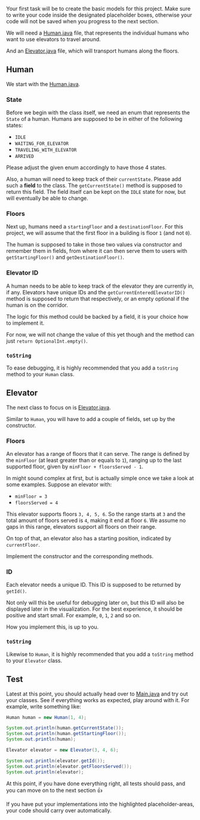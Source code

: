 Your first task will be to create the basic models for this project. Make sure to write your code inside the
designated placeholder boxes, otherwise your code will not be saved when you progress to the next section.

We will need a [Human.java](course://Course/Models/src/org/togetherjava/event/elevator/humans/Human.java)
file, that represents the individual humans who want to use elevators to travel around.

And an [Elevator.java](course://Course/Models/src/org/togetherjava/event/elevator/elevators/Elevator.java)
file, which will transport humans along the floors.

## Human

We start with the [Human.java](course://Course/Models/src/org/togetherjava/event/elevator/humans/Human.java).

### State

Before we begin with the class itself, we need an enum that represents the `State` of a human.
Humans are supposed to be in either of the following states:

* `IDLE`
* `WAITING_FOR_ELEVATOR`
* `TRAVELING_WITH_ELEVATOR`
* `ARRIVED`

Please adjust the given enum accordingly to have those 4 states.

Also, a human will need to keep track of their `currentState`.
Please add such a **field** to the class. The `getCurrentState()` method is supposed to return this field.
The field itself can be kept on the `IDLE` state for now, but will eventually be able to change.

### Floors

Next up, humans need a `startingFloor` and a `destinationFloor`.
For this project, we will assume that the first floor in a building is floor `1` (and not `0`).

The human is supposed to take in those two values via constructor and remember them in fields,
from where it can then serve them to users with `getStartingFloor()` and `getDestinationFloor()`.

### Elevator ID

A human needs to be able to keep track of the elevator they are currently in, if any.
Elevators have unique IDs and the `getCurrentEnteredElevatorID()` method is supposed to return
that respectively, or an empty optional if the human is on the corridor.

The logic for this method could be backed by a field, it is your choice how to implement it.

For now, we will not change the value of this yet though and the method can just
`return OptionalInt.empty()`.

### `toString`

To ease debugging, it is highly recommended that you add a `toString` method to your `Human` class.

## Elevator

The next class to focus on is [Elevator.java](course://Course/Models/src/org/togetherjava/event/elevator/elevators/Elevator.java).

Similar to `Human`, you will have to add a couple of fields, set up by the constructor.

### Floors

An elevator has a range of floors that it can serve. The range is defined by the
`minFloor` (at least greater than or equals to `1`), ranging up to the last supported floor, given by
`minFloor + floorsServed - 1`.

In might sound complex at first, but is actually simple once we take a look at some examples.
Suppose an elevator with:

* `minFloor = 3`
* `floorsServed = 4`

This elevator supports floors `3, 4, 5, 6`. So the range starts at `3` and the total
amount of floors served is `4`, making it end at floor `6`. We assume no gaps in this range,
elevators support all floors on their range.

On top of that, an elevator also has a starting position, indicated by `currentFloor`.

Implement the constructor and the corresponding methods.

### ID

Each elevator needs a unique ID. This ID is supposed to be returned by `getId()`.

Not only will this be useful for debugging later on, but this ID will also be displayed later
in the visualization. For the best experience, it should be positive and start small.
For example, `0`, `1`, `2` and so on.

How you implement this, is up to you.

### `toString`

Likewise to `Human`, it is highly recommended that you add a `toString` method to your `Elevator` class.

## Test

Latest at this point, you should actually head over to [Main.java](course://Course/Models/src/org/togetherjava/event/elevator/Main.java)
and try out your classes. See if everything works as expected, play around with it.
For example, write something like:

```java
Human human = new Human(1, 4);

System.out.println(human.getCurrentState());
System.out.println(human.getStartingFloor());
System.out.println(human);

Elevator elevator = new Elevator(3, 4, 6);

System.out.println(elevator.getId());
System.out.println(elevator.getFloorsServed());
System.out.println(elevator);
```

At this point, if you have done everything right, all tests should pass, and you can move on to
the next section 👍

If you have put your implementations into the highlighted placeholder-areas,
your code should carry over automatically.
